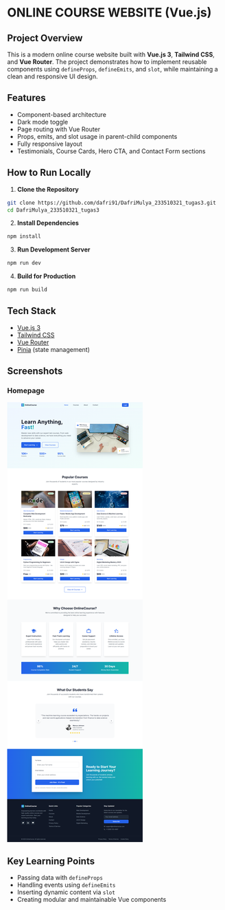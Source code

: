 # ONLINE COURSE WEBSITE (Vue.js)

##  Project Overview

This is a modern online course website built with **Vue.js 3**, **Tailwind CSS**, and **Vue Router**. The project demonstrates how to implement reusable components using `defineProps`, `defineEmits`, and `slot`, while maintaining a clean and responsive UI design.

## Features

*  Component-based architecture
*  Dark mode toggle
*  Page routing with Vue Router
*  Props, emits, and slot usage in parent-child components
*  Fully responsive layout
*  Testimonials, Course Cards, Hero CTA, and Contact Form sections

##  How to Run Locally

1. **Clone the Repository**

```bash
git clone https://github.com/dafri91/DafriMulya_233510321_tugas3.git
cd DafriMulya_233510321_tugas3
```

2. **Install Dependencies**

```bash
npm install
```

3. **Run Development Server**

```bash
npm run dev
```

4. **Build for Production**

```bash
npm run build
```

##  Tech Stack

* [Vue.js 3](https://vuejs.org/)
* [Tailwind CSS](https://tailwindcss.com/)
* [Vue Router](https://router.vuejs.org/)
* [Pinia](https://pinia.vuejs.org/) (state management)


## Screenshots

### Homepage
![Homepage Screenshot](./public/images/screencapture-localhost-5173-2025-06-11-00_52_46.png)




## Key Learning Points

* Passing data with `defineProps`
* Handling events using `defineEmits`
* Inserting dynamic content via `slot`
* Creating modular and maintainable Vue components


